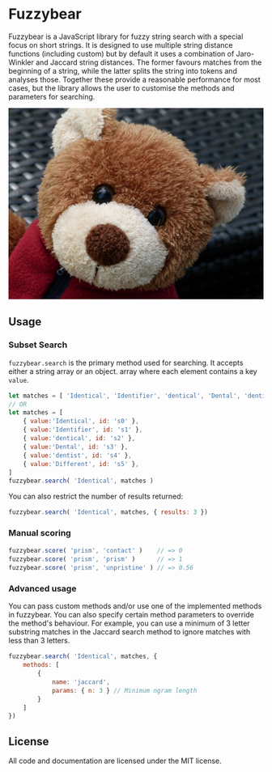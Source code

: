 Fuzzybear
=========

Fuzzybear is a JavaScript library for fuzzy string search with a special focus on short strings. It is designed to use 
multiple string distance functions (including custom) but by default it uses a combination of Jaro-Winkler and Jaccard 
string distances. The former favours matches from the beginning of a string, while the latter splits the string into
tokens and analyses those. Together these provide a reasonable performance for  most cases, but the library allows the
user to customise the methods and parameters for searching.

![Fuzzy bear](fuzzybear.jpg "Cute Fuzzy Bear")

Usage
-----

### Subset Search

`fuzzybear.search` is the primary method used for searching. It accepts either a string array or an object. array where
each element contains a key `value`.

```js
let matches = [ 'Identical', 'Identifier', 'dentical', 'Dental', 'dentist', 'different' ]
// OR
let matches = [
    { value:'Identical', id: 's0' },
    { value:'Identifier', id: 's1' },
    { value:'dentical', id: 's2' },
    { value:'Dental', id: 's3' },
    { value:'dentist', id: 's4' },
    { value:'Different', id: 's5' },
]
fuzzybear.search( 'Identical', matches )
```

You can also restrict the number of results returned:

```js
fuzzybear.search( 'Identical', matches, { results: 3 })
```

### Manual scoring
```js
fuzzybear.score( 'prism', 'contact' )    // => 0
fuzzybear.score( 'prism', 'prism' )      // => 1
fuzzybear.score( 'prism', 'unpristine' ) // => 0.56
```

### Advanced usage

You can pass custom methods and/or use one of the implemented methods in fuzzybear. You can also specify certain method
parameters to override the method's behaviour. For example, you can use a minimum of 3 letter substring matches in the
Jaccard search method to ignore matches with less than 3 letters.

```js
fuzzybear.search( 'Identical', matches, { 
    methods: [
        {
            name: 'jaccard',
            params: { n: 3 } // Minimum ngram length
        }
    ]
})
```

License
-------

All code and documentation are licensed under the MIT license.
